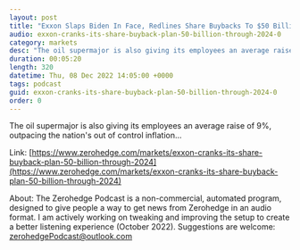 ```yaml
---
layout: post
title: "Exxon Slaps Biden In Face, Redlines Share Buybacks To $50 Billion Through 2024"
audio: exxon-cranks-its-share-buyback-plan-50-billion-through-2024-0
category: markets
desc: "The oil supermajor is also giving its employees an average raise of 9%, outpacing the nation's out of control inflation..."
duration: 00:05:20
length: 320
datetime: Thu, 08 Dec 2022 14:05:00 +0000
tags: podcast
guid: exxon-cranks-its-share-buyback-plan-50-billion-through-2024-0
order: 0
---
```

The oil supermajor is also giving its employees an average raise of 9%, outpacing the nation's out of control inflation...

Link: [https://www.zerohedge.com/markets/exxon-cranks-its-share-buyback-plan-50-billion-through-2024](https://www.zerohedge.com/markets/exxon-cranks-its-share-buyback-plan-50-billion-through-2024)

About: The Zerohedge Podcast is a non-commercial, automated program, designed to give people a way to get news from Zerohedge in an audio format.  I am actively working on tweaking and improving the setup to create a better listening experience (October 2022).  Suggestions are welcome: [zerohedgePodcast@outlook.com](mailto:zerohedgePodcast@outlook.com)